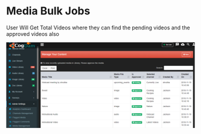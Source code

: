 # Media Bulk Jobs

User Will Get Total Videos where they can find the pending videos and the approved videos also

![](../../.gitbook/assets/image%20%28197%29.png)

